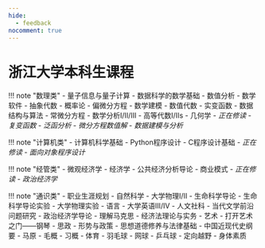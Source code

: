 ```yaml
---
hide:
  - feedback
nocomment: true
---
```

# 浙江大学本科生课程

!!! note "数理类"
    - 量子信息与量子计算
    - 数据科学的数学基础
    - 数值分析
    - 数学软件
    - 抽象代数
    - 概率论
    - 偏微分方程
    - 数学建模
    - 数值代数
    - 实变函数
    - 数据结构与算法
    - 常微分方程
    - 数学分析I/II/III
    - 高等代数I/IIs
    - 几何学
    - *正在修读*
        - *复变函数*
        - *泛函分析*
        - *微分方程数值解*
        - *数据建模与分析*
    
!!! note "计算机类"
    - 计算机科学基础
    - Python程序设计
    - C程序设计基础
    - *正在修读*
        - *面向对象程序设计*
    
!!! note "经管类"
    - 微观经济学
    - 经济学
    - 公共经济分析导论
    - 商业模式
    - *正在修读*
        - *政治经济学*
    
!!! note "通识类"
    - 职业生涯规划
    - 自然科学
        - 大学物理I/II
        - 生命科学导论
        - 生命科学导论实验
        - 大学物理实验
    - 语言
        - 大学英语III/IV
    - 人文社科
        - 当代文学前沿问题研究
        - 政治经济学导论
        - 理解马克思
        - 经济法理论与实务
    - 艺术
        - 打开艺术之门——钢琴
    - 思政
        - 形势与政策
        - 思想道德修养与法律基础
        - 中国近现代史纲要
        - 马原
        - 毛概
        - 习概
    - 体育
        - 羽毛球
        - 网球
        - 乒乓球
        - 定向越野
        - 身体素质